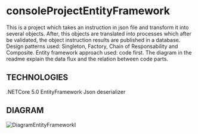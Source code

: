 # consoleProjectEntityFramework
This is a project which takes an instruction in json file and transform it into several objects. After, this objects are translated into processes which after be validated, the object instruction results are published in a database. Design patterns used: Singleton, Factory, Chain of Responsability and Composite. Entity framework approach used: code first. The diagram in the readme explain the data flux and the relation between code parts.

## TECHNOLOGIES
.NETCore 5.0
EntityFramework
Json deserializer

## DIAGRAM
![DiagramEntityFrameworkI](https://user-images.githubusercontent.com/80582545/153785974-3360220c-c6f5-47f3-b603-2c402cc5c599.jpg)

